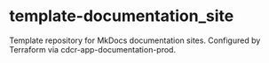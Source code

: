 # template-documentation_site
Template repository for MkDocs documentation sites. Configured by Terraform via cdcr-app-documentation-prod.
